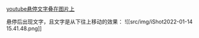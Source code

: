 [youtube悬停文字叠在图片上](https://www.youtube.com/watch?v=exb2ab72Xhs)



悬停后出现文字，且文字是从下往上移动的效果：
![[src/img/iShot2022-01-14 15.41.48.png]]
